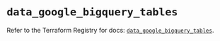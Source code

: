# `data_google_bigquery_tables`

Refer to the Terraform Registry for docs: [`data_google_bigquery_tables`](https://registry.terraform.io/providers/hashicorp/google-beta/6.48.0/docs/data-sources/google_bigquery_tables).
